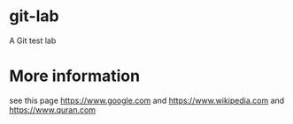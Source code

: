 # git-lab
A Git test lab
# More information
see this page https://www.google.com
and https://www.wikipedia.com
and https://www.quran.com
